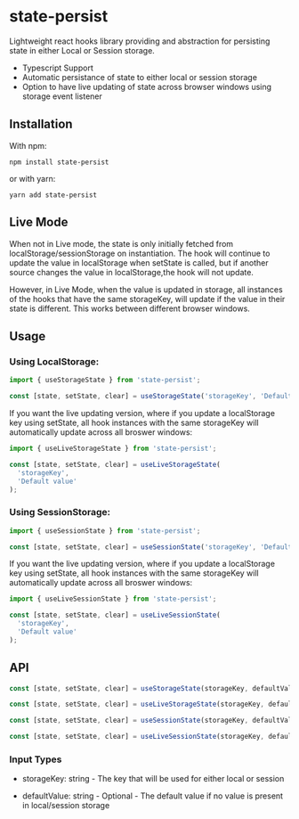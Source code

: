 # state-persist

Lightweight react hooks library providing and abstraction for persisting state in either Local or Session storage.

- Typescript Support
- Automatic persistance of state to either local or session storage
- Option to have live updating of state across browser windows using storage event listener

## Installation

With npm:

`npm install state-persist`

or with yarn:

`yarn add state-persist`

## Live Mode

When not in Live mode, the state is only initially fetched from localStorage/sessionStorage on instantiation. The hook will continue to update the value in localStorage when setState is called, but if another source changes the value in localStorage,the hook will not update.

However, in Live Mode, when the value is updated in storage, all instances of the hooks that have the same storageKey, will update if the value in their state is different. This works between different browser windows.

## Usage

### Using LocalStorage:

```jsx
import { useStorageState } from 'state-persist';

const [state, setState, clear] = useStorageState('storageKey', 'Default value');
```

If you want the live updating version, where if you update a localStorage key using setState, all hook instances with the same storageKey will automatically update across all broswer windows:

```jsx
import { useLiveStorageState } from 'state-persist';

const [state, setState, clear] = useLiveStorageState(
  'storageKey',
  'Default value'
);
```

### Using SessionStorage:

```jsx
import { useSessionState } from 'state-persist';

const [state, setState, clear] = useSessionState('storageKey', 'Default value');
```

If you want the live updating version, where if you update a localStorage key using setState, all hook instances with the same storageKey will automatically update across all broswer windows:

```jsx
import { useLiveSessionState } from 'state-persist';

const [state, setState, clear] = useLiveSessionState(
  'storageKey',
  'Default value'
);
```

## API

```jsx
const [state, setState, clear] = useStorageState(storageKey, defaultValue);

const [state, setState, clear] = useLiveStorageState(storageKey, defaultValue);

const [state, setState, clear] = useSessionState(storageKey, defaultValue);

const [state, setState, clear] = useLiveSessionState(storageKey, defaultValue);
```

### Input Types

- storageKey: string - The key that will be used for either local or session

- defaultValue: string - Optional - The default value if no value is present in local/session storage
